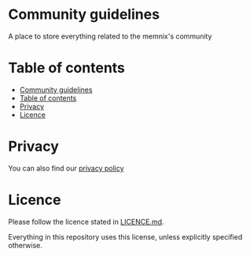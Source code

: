 # Community guidelines

A place to store everything related to the memnix's community

# Table of contents
- [Community guidelines](#community-guidelines)
- [Table of contents](#table-of-contents)
- [Privacy](#privacy)
- [Licence](#licence)

# Privacy

You can also find our [privacy policy](PRIVACY.md)

# Licence

Please follow the licence stated in [LICENCE.md](LICENCE.md).

Everything in this repository uses this license, unless explicitly specified otherwise.

